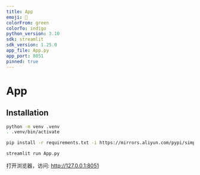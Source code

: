 ```yaml
---
title: App
emoji: 🧨
colorFrom: green
colorTo: indigo
python_version: 3.10
sdk: streamlit
sdk_version: 1.25.0
app_file: App.py
app_port: 8051
pinned: true
---
```


# App

## Installation

```sh
python -m venv .venv
. .venv/bin/activate

pip install -r requirements.txt -i https://mirrors.aliyun.com/pypi/simple

streamlit run App.py
```

打开浏览器，访问: http://127.0.0.1:8051
